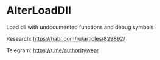 # AlterLoadDll
Load dll with undocumented functions and debug symbols

Research: https://habr.com/ru/articles/829892/

Telegram: https://t.me/authoritywear
